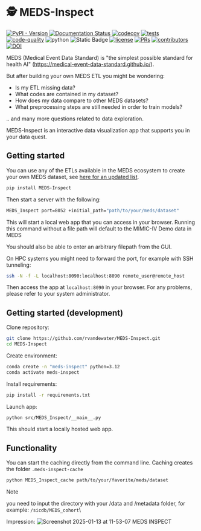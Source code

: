 # 🕵️ MEDS-Inspect

[![PyPI - Version](https://img.shields.io/pypi/v/MEDS-Inspect)](https://pypi.org/project/MEDS-Inspect/)
[![Documentation Status](https://readthedocs.org/projects/meds-inspect/badge/?version=latest)](https://meds-inspect.readthedocs.io/en/latest/?badge=latest)
[![codecov](https://codecov.io/gh/rvandewater/MEDS-Inspect/graph/badge.svg?token=E7H6HKZV3O)](https://codecov.io/gh/rvandewater/MEDS-Inspect)
[![tests](https://github.com/rvandewater/MEDS-Inspect/actions/workflows/tests.yaml/badge.svg)](https://github.com/rvandewater/MEDS-Inspect/actions/workflows/tests.yml)
[![code-quality](https://github.com/rvandewater/MEDS-Inspect/actions/workflows/code-quality-main.yaml/badge.svg)](https://github.com/rvandewater/MEDS-Inspect/actions/workflows/code-quality-main.yaml)
![python](https://img.shields.io/badge/-Python_3.12-blue?logo=python&logoColor=white)
![Static Badge](https://img.shields.io/badge/MEDS-0.3.3-blue)
[![license](https://img.shields.io/badge/License-MIT-green.svg?labelColor=gray)](https://github.com/rvandewater/MEDS-Inspect#license)
[![PRs](https://img.shields.io/badge/PRs-welcome-brightgreen.svg)](https://github.com/rvandewater/MEDS-Inspect/pulls)
[![contributors](https://img.shields.io/github/contributors/rvandewater/MEDS-Inspect.svg)](https://github.com/rvandewater/MEDS-Inspect/graphs/contributors)
[![DOI](https://zenodo.org/badge/914776878.svg)](https://doi.org/10.5281/zenodo.14892253)

MEDS (Medical Event Data Standard) is "the simplest possible standard for health AI" (https://medical-event-data-standard.github.io/).

But after building your own MEDS ETL you might be wondering:

- Is my ETL missing data?
- What codes are contained in my dataset?
- How does my data compare to other MEDS datasets?
- What preprocessing steps are still needed in order to train models?

.. and many more questions related to data exploration.

MEDS-Inspect is an interactive data visualization app that supports you in your data quest.

## Getting started

You can use any of the ETLs available in the MEDS ecosystem to create your own MEDS dataset, see [here for an updated list](https://medical-event-data-standard.github.io/docs/intro_pages/ecosystem?topics=Dataset+ETLs).

```bash
pip install MEDS-Inspect
```

Then start a server with the following:

```bash
MEDS_Inspect port=8052 +initial_path="path/to/your/meds/dataset"
```

This will start a local web app that you can access in your browser. Running this command without a file path will
default to the MIMIC-IV Demo data in MEDS

You should also be able to enter an arbitrary filepath from the GUI.

On HPC systems you might need to forward the port, for example with SSH tunneling:

```bash
ssh -N -f -L localhost:8090:localhost:8090 remote_user@remote_host
```

Then access the app at `localhost:8090` in your browser. For any problems, please refer to your
system administrator.

## Getting started (development)

Clone repository:

```bash
git clone https://github.com/rvandewater/MEDS-Inspect.git
cd MEDS-Inspect
```

Create environment:

```bash
conda create -n "meds-inspect" python=3.12
conda activate meds-inspect
```

Install requirements:

```bash
pip install -r requirements.txt
```

Launch app:

```bash
python src/MEDS_Inspect/__main__.py
```

This should start a locally hosted web app.

## Functionality

You can start the caching directly from the command line. Caching creates the folder `.meds-inspect-cache`

```bash
python MEDS_Inspect_cache path/to/your/favorite/meds/dataset
```

> [!NOTE]
> you need to input the directory with your /data and /metadata folder, for example: `/sicdb/MEDS_cohort`\\

Impression:
![Screenshot 2025-01-13 at 11-53-07 MEDS INSPECT](https://github.com/user-attachments/assets/03b81fdd-689c-4151-a522-b5b52db74e66)

